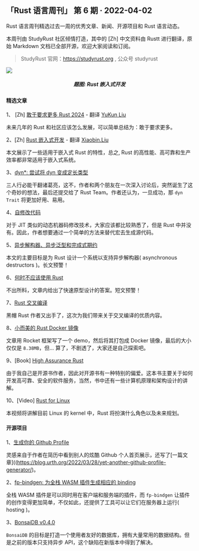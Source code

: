 ## 「Rust 语言周刊」 第 6 期 · 2022-04-02
Rust 语言周刊精选过去一周的优秀文章、新闻、开源项目和 Rust 语言动态。

本周刊由 StudyRust 社区倾情打造，其中的 [Zh] 中文资料由 Rustt 进行翻译，原始 Markdown 文档已全部开源，欢迎大家阅读和订阅。

> StudyRust 官网：https://studyrust.org , 公众号 studyrust

<img src="https://pica.zhimg.com/80/v2-23889bd3869ac6736256ac51ae4975d3_1440w.jpg">
<h5 align="center">题图: Rust 嵌入式开发</h5>

#### 精选文章

1、 [Zh] [敢于要求更多 Rust 2024](https://github.com/studyrs/Rustt/blob/main/Articles/%5B2022-03-28%5D%20Rust%202024：敢于要求更多.md) - 翻译 [YuKun Liu](https://github.com/mrxiaozhuox)

未来几年的 Rust 和社区应该怎么发展，可以简单总结为：敢于要求更多。

2、[Zh] [Rust 嵌入式开发](https://github.com/studyrs/Rustt/blob/main/Articles/%5B2022-03-26%5D%20Rust%20嵌入式开发.md)  - 翻译 [Xiaobin.Liu](https://github.com/lxbwolf)

本文展示了一些适用于嵌入式 Rust 的特性，总之, Rust 的高性能、高可靠和生产效率都非常适用于嵌入式系统。

3、[dyn*: 尝试将 dyn 变成定长类型](https://smallcultfollowing.com/babysteps/blog/2022/03/29/dyn-can-we-make-dyn-sized/)

三人行必能干翻诸葛亮，这不，作者和两个朋友在一次深入讨论后，突然诞生了这个奇妙的想法，最后还提交给了 Rust Team。作者还认为，一旦成功，那 `dyn Trait` 将更加好用、易用。

4、[自修改代码](https://matklad.github.io/2022/03/26/self-modifying-code.html)

对于 JIT 类似的动态机器码修改技术，大家应该都比较熟悉了，但是 Rust 中并没有。因此，作者想要通过一个简单的方法来替代宏去生成源代码。

5、[异步解构器、异步泛型和完成式期约](https://sabrinajewson.org/blog/async-drop)

本文的主要目标是为 Rust 设计一个系统以支持异步解构器( asynchronous destructors )。长文预警！

6、[何时不应该使用 Rust](https://kerkour.com/why-not-rust)

不出所料，文章内给出了快速原型设计的答案。短文预警！

7、[Rust 交叉编译](https://kerkour.com/rust-cross-compilation)

黑帽 Rust 作者又出手了，这次为我们带来关于交叉编译的优质内容。

8、[小而美的 Rust Docker 镜像](https://azzamsa.com/n/rust-docker/)

文章用 Rocket 框架写了一个 demo，然后将其打包成 Docker 镜像，最后的大小仅仅是 `8.38MB`，但... 算了，不剧透了，大家还是自己探索吧。

9、[Book] [High Assurance Rust](https://highassurance.rs)

由于我自己是开源书作者，因此对开源书有一种特别的偏爱。这本书主要关于如何开发高可靠、安全的软件服务，当然，书中还有一些计算机原理和架构设计的讲解。

10、[Video] [Rust for Linux](https://www.youtube.com/watch?v=fVEeqo40IyQ)

本视频将讲解目前 Linux 的 kernel 中，Rust 将扮演什么角色以及未来规划。

#### 开源项目

1、[生成你的 Github Profile](https://github.com/autarch/autarch)

灵感来自于作者在简历中看到别人的炫酷 Github 个人首页展示，还写了[一篇文章]((https://blog.urth.org/2022/03/28/yet-another-github-profile-generator/)。


2、[fp-bindgen: 为全栈 WASM 插件生成相应的 binding](https://fiberplane.dev/blog/announcing-fp-bindgen/)

全栈 WASM 插件是可以同时用在客户端和服务端的插件，而 `fp-bindgen` 让插件的创作变得更加简单，不仅如此，还提供了工具可以让它们在服务器上运行( hosting )。

3、[BonsaiDB v0.4.0](https://bonsaidb.io/blog/bonsaidb-v0-4-0/)

`BonsaiDB` 的目标是打造一个使用者友好的数据库，拥有大量常用的数据结构。但是之前的版本只支持异步 API，这个缺陷在新版本中得到了解决。